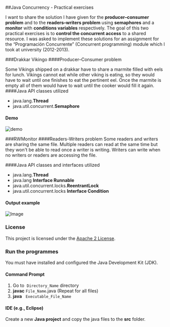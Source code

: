 ##Java Concurrency - Practical exercises

I want to share the solution I have given for the **producer–consumer problem** and to the **readers–writers problem** using **semaphores** and a **monitor** with **conditions variables** respectively.
The goal of this two practical exercises is to **control the concurrent access** to a shared resource.
I was asked to implement these solutions for an assignment for the “Programación Concurrente” (Concurrent programming) module which I took at university (2012-2013). 

###Drakkar Vikingo
####Producer–Consumer problem

Some Vikings shipped on a drakkar have to share a marmite filled with eels for lunch. Vikings cannot eat while other viking is eating, 
so they would have to wait until one finishes to eat the pertinent eel. Once the marmite is empty all of them would have to wait until the cooker would fill it again.
####Java API classes utilized
- java.lang.**Thread**
- java.util.concurrent.**Semaphore**

#### Demo

![demo](https://thumbs.gfycat.com/AmazingEdibleAvocet-size_restricted.gif)

###RWMonitor
####Readers-Writers problem
Some readers and writers are sharing the same file. Multiple readers can read at the same time but they won't be able to read once a writer is writing.
Writers can write when no writers or readers are accessing the file.

####Java API classes and interfaces utilized
- java.lang.**Thread**
- java.lang **Interface Runnable**
- java.util.concurrent.locks.**ReentrantLock**
- java.util.concurrent.locks **Interface Condition**

#### Output example

![Image](https://image.ibb.co/kT4TEF/Monitor02.png)


### License
This project is licensed under the [Apache 2 License](http://www.apache.org/licenses/LICENSE-2.0). 

### Run the programmes
You must have installed and configured the Java Development Kit (JDK).

#### **Command Prompt**
1. Go to &nbsp;`Directory_Name` directory
2. **javac** `File_Name`.java (Repeat for all files)
3. **java**  &nbsp;  `Executable_File_Name`

#### **IDE (e.g., Eclipse)**
Create a new **Java project** and copy the java files to the **src** folder.
